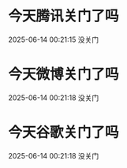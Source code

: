 # 今天腾讯关门了吗

2025-06-14 00:21:15 没关门

# 今天微博关门了吗

2025-06-14 00:21:18 没关门

# 今天谷歌关门了吗

2025-06-14 00:21:18 没关门

